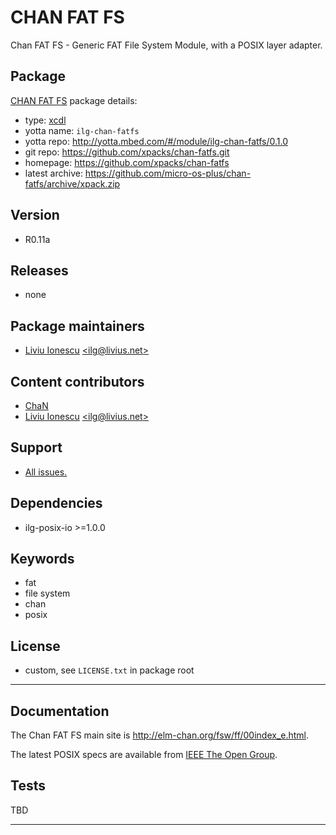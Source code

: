# CHAN FAT FS

Chan FAT FS - Generic FAT File System Module, with a POSIX layer adapter.

## Package

[CHAN FAT FS](https://github.com/xpacks/chan-fatfs) package details:

* type: [xcdl](http://xcdl.github.io)
* yotta name: `ilg-chan-fatfs`
* yotta repo: http://yotta.mbed.com/#/module/ilg-chan-fatfs/0.1.0
* git repo: https://github.com/xpacks/chan-fatfs.git
* homepage: https://github.com/xpacks/chan-fatfs
* latest archive: https://github.com/micro-os-plus/chan-fatfs/archive/xpack.zip

## Version

* R0.11a

## Releases

* none

## Package maintainers

* [Liviu Ionescu](http://liviusdotnet.worldpress.com) [&lt;ilg@livius.net&gt;](mailto:ilg@livius.net)

## Content contributors

* [ChaN](http://elm-chan.org)
* [Liviu Ionescu](http://liviusdotnet.worldpress.com) [&lt;ilg@livius.net&gt;](mailto:ilg@livius.net)

## Support

* [All issues.](https://github.com/xpacks/chan-fatfs/issues)

## Dependencies

* ilg-posix-io >=1.0.0

## Keywords

* fat
* file system
* chan
* posix

## License

* custom, see `LICENSE.txt` in package root

--- 
## Documentation

The Chan FAT FS main site is
http://elm-chan.org/fsw/ff/00index_e.html.

The latest POSIX specs are available from [IEEE The Open Group](http://pubs.opengroup.org/onlinepubs/9699919799/nframe.html).

## Tests

TBD


--- 
